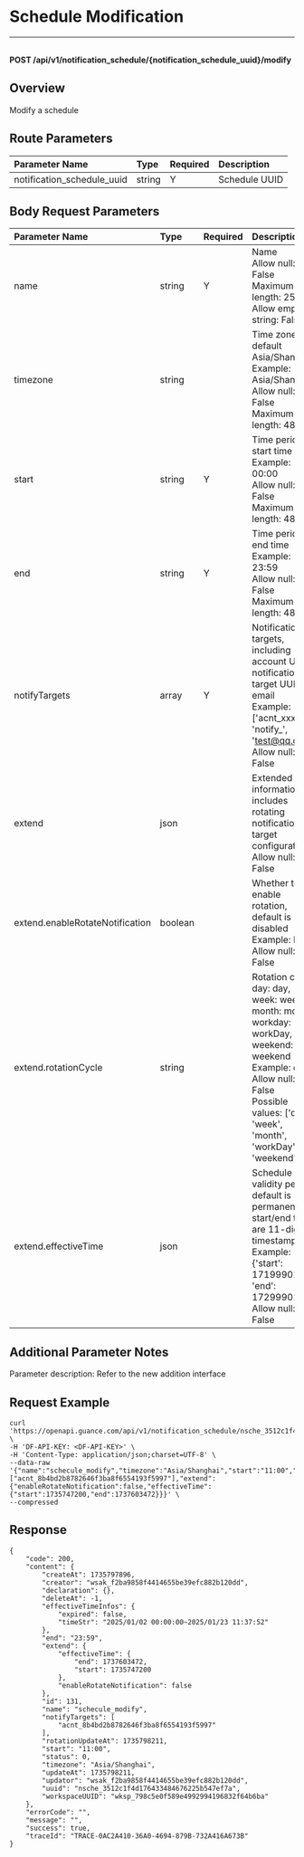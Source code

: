# Schedule Modification

---

<br />**POST /api/v1/notification_schedule/\{notification_schedule_uuid\}/modify**

## Overview
Modify a schedule


## Route Parameters

| Parameter Name        | Type     | Required   | Description              |
|:-----------------|:-------|:-----|:----------------|
| notification_schedule_uuid | string | Y | Schedule UUID<br> |


## Body Request Parameters

| Parameter Name        | Type     | Required   | Description              |
|:-----------------|:-------|:-----|:----------------|
| name | string | Y | Name<br>Allow null: False <br>Maximum length: 256 <br>Allow empty string: False <br> |
| timezone | string |  | Time zone, default Asia/Shanghai<br>Example: Asia/Shanghai <br>Allow null: False <br>Maximum length: 48 <br> |
| start | string | Y | Time period start time<br>Example: 00:00 <br>Allow null: False <br>Maximum length: 48 <br> |
| end | string | Y | Time period end time<br>Example: 23:59 <br>Allow null: False <br>Maximum length: 48 <br> |
| notifyTargets | array | Y | Notification targets, including account UUID, notification target UUID, email<br>Example: ['acnt_xxx', 'notify_', 'test@qq.com'] <br>Allow null: False <br> |
| extend | json |  | Extended information, includes rotating notification target configuration<br>Allow null: False <br> |
| extend.enableRotateNotification | boolean |  | Whether to enable rotation, default is disabled<br>Example: False <br>Allow null: False <br> |
| extend.rotationCycle | string |  | Rotation cycle, day: day, week: week, month: month, workday: workDay, weekend: weekend<br>Example: day <br>Allow null: False <br>Possible values: ['day', 'week', 'month', 'workDay', 'weekend'] <br> |
| extend.effectiveTime | json |  | Schedule validity period, default is permanent, start/end times are 11-digit timestamps<br>Example: {'start': 1719990196, 'end': 1729990196} <br>Allow null: False <br> |

## Additional Parameter Notes

Parameter description: Refer to the new addition interface


## Request Example
```shell
curl 'https://openapi.guance.com/api/v1/notification_schedule/nsche_3512c1f4d176433484676225b547ef7a/modify' \
-H 'DF-API-KEY: <DF-API-KEY>' \
-H 'Content-Type: application/json;charset=UTF-8' \
--data-raw '{"name":"schecule_modify","timezone":"Asia/Shanghai","start":"11:00","end":"23:59","notifyTargets":["acnt_8b4bd2b8782646f3ba8f6554193f5997"],"extend":{"enableRotateNotification":false,"effectiveTime":{"start":1735747200,"end":1737603472}}}' \
--compressed
```


## Response
```shell
{
    "code": 200,
    "content": {
        "createAt": 1735797896,
        "creator": "wsak_f2ba9858f4414655be39efc882b120dd",
        "declaration": {},
        "deleteAt": -1,
        "effectiveTimeInfos": {
            "expired": false,
            "timeStr": "2025/01/02 00:00:00~2025/01/23 11:37:52"
        },
        "end": "23:59",
        "extend": {
            "effectiveTime": {
                "end": 1737603472,
                "start": 1735747200
            },
            "enableRotateNotification": false
        },
        "id": 131,
        "name": "schecule_modify",
        "notifyTargets": [
            "acnt_8b4bd2b8782646f3ba8f6554193f5997"
        ],
        "rotationUpdateAt": 1735798211,
        "start": "11:00",
        "status": 0,
        "timezone": "Asia/Shanghai",
        "updateAt": 1735798211,
        "updator": "wsak_f2ba9858f4414655be39efc882b120dd",
        "uuid": "nsche_3512c1f4d176433484676225b547ef7a",
        "workspaceUUID": "wksp_798c5e0f589e4992994196832f64b6ba"
    },
    "errorCode": "",
    "message": "",
    "success": true,
    "traceId": "TRACE-0AC2A410-36A0-4694-879B-732A416A673B"
} 
```
